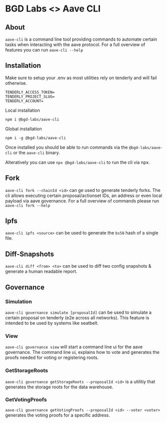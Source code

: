 # BGD Labs <> Aave CLI

## About

`aave-cli` is a command line tool providing commands to automate certain tasks when interacting with the aave protocol.
For a full overview of features you can run `aave-cli --help`

## Installation

Make sure to setup your .env as most utilities rely on tenderly and will fail otherwise.

```
TENDERLY_ACCESS_TOKEN=
TENDERLY_PROJECT_SLUG=
TENDERLY_ACCOUNT=
```

Local installation

```
npm i @bgd-labs/aave-cli
```

Global installation

```
npm i -g @bgd-labs/aave-cli
```

Once installed you should be able to run commands via the `@bgd-labs/aave-cli` or the `aave-cli` binary.

Alteratively you can use `npx @bgd-labs/aave-cli` to run the cli via npx.

## Fork

`aave-cli fork --chainId <id>` can ge used to generate tenderly forks.
The cli allows executing certain proposal/actionset IDs, an address or even local payload via aave governance.
For a full overview of commands please run `aave-cli fork --help`

## Ipfs

`aave-cli ipfs <source>` can be used to generate the `bs58` hash of a single file.

## Diff-Snapshots

`aave-cli diff <from> <to>` can be used to diff two config snapshots & generate a human readable report.

## Governance

### Simulation

`aave-cli governance simulate [proposalId]` can be used to simulate a certain proposal on tenderly (e2e across all networks). This feature is intended to be used by systems like seatbelt.

### View

`aave-cli governance view` will start a command line ui for the aave governance.
The command line ui, explains how to vote and generates the proofs needed for voting or registering roots.

### GetStorageRoots

`aave-cli governance getStorageRoots --proposalId <id>` is a utilitiy that generates the storage roots for the data warehouse.

### GetVotingProofs

`aave-cli governance getVotingProofs --proposalId <id> --voter <voter>` generates the voting proofs for a specific address.
